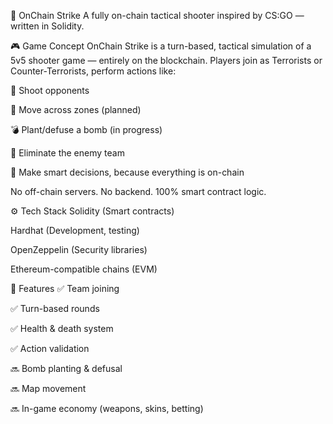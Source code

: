 🧨 OnChain Strike 
A fully on-chain tactical shooter inspired by CS:GO — written in Solidity.

<!-- Заменишь ссылку на баннер позже -->  

🎮 Game Concept
OnChain Strike is a turn-based, tactical simulation of a 5v5 shooter game — entirely on the blockchain.
Players join as Terrorists or Counter-Terrorists, perform actions like:  

🔫 Shoot opponents
  
🚶 Move across zones (planned) 

💣 Plant/defuse a bomb (in progress)   

🎯 Eliminate the enemy team  

🧠 Make smart decisions, because everything is on-chain

No off-chain servers. No backend. 100% smart contract logic.

⚙️ Tech Stack
Solidity (Smart contracts)   

Hardhat (Development, testing)

OpenZeppelin (Security libraries)

Ethereum-compatible chains (EVM)

🚀 Features
✅ Team joining

✅ Turn-based rounds

✅ Health & death system

✅ Action validation

🔜 Bomb planting & defusal

🔜 Map movement

🔜 In-game economy (weapons, skins, betting)
